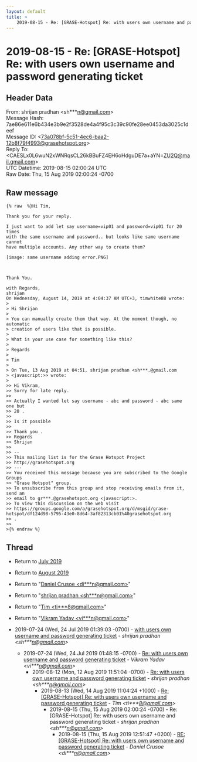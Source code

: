 ```yaml
---
layout: default
title: >
    2019-08-15 - Re: [GRASE-Hotspot] Re: with users own username and password generating ticket
---
```


# 2019-08-15 - Re: [GRASE-Hotspot] Re: with users own username and password generating ticket

## Header Data

From: shrijan pradhan \<sh***n@gmail.com\><br>
Message Hash: 7ae86e611e6b434e3b9e2f3528de4a4f95c3c39c90fe28ee0453da3025c1deef<br>
Message ID: \<73a078bf-5c51-4ec6-baa2-12b8f79f4993@grasehotspot.org\><br>
Reply To: \<CAESLx0L6wuN2xWNRqsCL26kBBuFZ4EH6oHdguDE7a+aYN=ZU2Q@mail.gmail.com\><br>
UTC Datetime: 2019-08-15 02:00:24 UTC<br>
Raw Date: Thu, 15 Aug 2019 02:00:24 -0700<br>

## Raw message

```
{% raw  %}Hi Tim,

Thank you for your reply.

I just want to add let say username=vip01 and password=vip01 for 20 times 
with the same username and password.. but looks like same username cannot 
have multiple accounts. Any other way to create them?

[image: same username adding error.PNG]



Thank You.

with Regards,
shrijan
On Wednesday, August 14, 2019 at 4:04:37 AM UTC+3, timwhite88 wrote:
>
> Hi Shrijan
>
> You can manually create them that way. At the moment though, no automatic 
> creation of users like that is possible.
>
> What is your use case for something like this?
>
> Regards
>
> Tim
>
> On Tue, 13 Aug 2019 at 04:51, shrijan pradhan <sh***.@gmail.com 
> <javascript:>> wrote:
>
>> Hi Vikram,
>> Sorry for late reply.
>>
>> Actually I wanted let say username - abc and password - abc same one but 
>> 20 .
>>
>> Is it possible
>>
>> Thank you .
>> Regards
>> Shrijan
>>
>> -- 
>> This mailing list is for the Grase Hotspot Project 
>> http://grasehotspot.org
>> --- 
>> You received this message because you are subscribed to the Google Groups 
>> "Grase Hotspot" group.
>> To unsubscribe from this group and stop receiving emails from it, send an 
>> email to gr***.@grasehotspot.org <javascript:>.
>> To view this discussion on the web visit 
>> https://groups.google.com/a/grasehotspot.org/d/msgid/grase-hotspot/df124d98-5795-43e0-8d64-3af82313cb01%40grasehotspot.org
>> .
>>
>{% endraw %}
```

## Thread

+ Return to [July 2019](/archive/2019/07)
+ Return to [August 2019](/archive/2019/08)

+ Return to "[Daniel Crusoe <di***n<span>@</span>gmail.com>](/authors/di___n_at_gmail_com)"
+ Return to "[shrijan pradhan <sh***n<span>@</span>gmail.com>](/authors/sh___n_at_gmail_com)"
+ Return to "[Tim <ti***8<span>@</span>gmail.com>](/authors/ti___8_at_gmail_com)"
+ Return to "[Vikram Yadav <vi***n<span>@</span>gmail.com>](/authors/vi___n_at_gmail_com)"

+ 2019-07-24 (Wed, 24 Jul 2019 01:39:03 -0700) - [with users own username and password generating ticket](/archive/2019/07/5cd8a974540409f27d398b9aca5336166e0e68e41e62139c25b72ced97d97e3c) - _shrijan pradhan \<sh***n@gmail.com\>_
  + 2019-07-24 (Wed, 24 Jul 2019 01:48:15 -0700) - [Re: with users own username and password generating ticket](/archive/2019/07/23df114fb36f9611d3d5b920bccbc389fbabd31998c91f8ad5160db61e06bf35) - _Vikram Yadav \<vi***n@gmail.com\>_
    + 2019-08-12 (Mon, 12 Aug 2019 11:51:04 -0700) - [Re: with users own username and password generating ticket](/archive/2019/08/695864dbd95fe235a37fa8fd436f0b70ce52e47e6f457f620cb2af830388b3ed) - _shrijan pradhan \<sh***n@gmail.com\>_
      + 2019-08-13 (Wed, 14 Aug 2019 11:04:24 +1000) - [Re: [GRASE-Hotspot] Re: with users own username and password generating ticket](/archive/2019/08/a1d2883dc6c664263e4da21e54052bec1dc084c53da19a8e0349d114e34568b8) - _Tim \<ti***8@gmail.com\>_
        + 2019-08-15 (Thu, 15 Aug 2019 02:00:24 -0700) - Re: [GRASE-Hotspot] Re: with users own username and password generating ticket - _shrijan pradhan \<sh***n@gmail.com\>_
          + 2019-08-15 (Thu, 15 Aug 2019 12:51:47 +0200) - [RE: [GRASE-Hotspot] Re: with users own username and password generating ticket](/archive/2019/08/10b9aa740be4d56019ea2f1a17c27e4a2dee5cde0d1c303bdb8f6032f3c192f2) - _Daniel Crusoe \<di***n@gmail.com\>_

